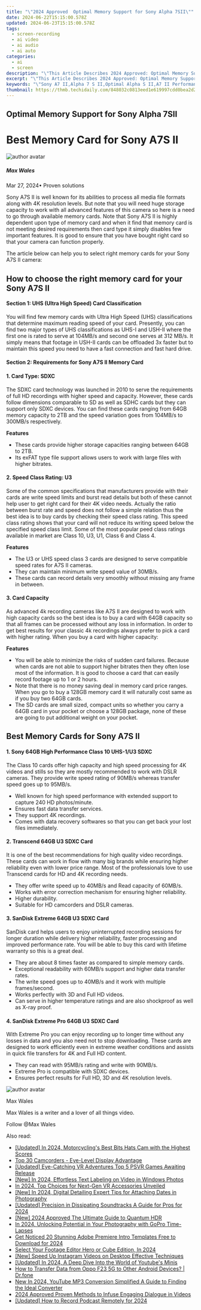 ```yaml
---
title: "\"2024 Approved  Optimal Memory Support for Sony Alpha 7SII\""
date: 2024-06-22T15:15:00.578Z
updated: 2024-06-23T15:15:00.578Z
tags: 
  - screen-recording
  - ai video
  - ai audio
  - ai auto
categories: 
  - ai
  - screen
description: "\"This Article Describes 2024 Approved: Optimal Memory Support for Sony Alpha 7SII\""
excerpt: "\"This Article Describes 2024 Approved: Optimal Memory Support for Sony Alpha 7SII\""
keywords: "\"Sony A7 II,Alpha 7 S II,Optimal Alpha S II,A7 II Performance Boost,Sony A7 II,Alpha S II High-Performance,A7 II Memory Extension\""
thumbnail: https://thmb.techidaily.com/848032c0813eed1e619997cdd0bea2d2fe7603582b1ae72dd2c30508b513eea6.png
---
```


## Optimal Memory Support for Sony Alpha 7SII

# Best Memory Card for Sony A7S II

![author avatar](https://images.wondershare.com/filmora/article-images/max-wales-author.jpg)

##### Max Wales

 Mar 27, 2024• Proven solutions

 Sony A7S II is well known for its abilities to process all media file formats along with 4K resolution levels. But note that you will need huge storage capacity to work with all advanced features of this camera so here is a need to go through available memory cards. Note that Sony A7S II is highly dependent upon type of memory card and when it find that memory card is not meeting desired requirements then card type it simply disables few important features. It is good to ensure that you have bought right card so that your camera can function properly.

 The article below can help you to select right memory cards for your Sony A7S II camera:

## How to choose the right memory card for your Sony A7S II

#### Section 1: UHS (Ultra High Speed) Card Classification

 You will find few memory cards with Ultra High Speed (UHS) classifications that determine maximum reading speed of your card. Presently, you can find two major types of UHS classifications as UHS-I and USH-II where the first one is rated to serve at 104MB/s and second one serves at 312 MB/s. It simply means that footage in USH-II cards can be offloaded 3x faster but to maintain this speed you need to have a fast connection and fast hard drive.

#### Section 2: Requirements for Sony A7S II Memory Card

#### 1. Card Type: SDXC

 The SDXC card technology was launched in 2010 to serve the requirements of full HD recordings with higher speed and capacity. However, these cards follow dimensions comparable to SD as well as SDHC cards but they can support only SDXC devices. You can find these cards ranging from 64GB memory capacity to 2TB and the speed variation goes from 104MB/s to 300MB/s respectively.

**Features**

* These cards provide higher storage capacities ranging between 64GB to 2TB.
* Its exFAT type file support allows users to work with large files with higher bitrates.

#### 2. Speed Class Rating: U3

 Some of the common specifications that manufacturers provide with their cards are write speed limits and burst read details but both of these cannot help user to get right card for their 4K video needs. Actually the ratio between burst rate and speed does not follow a simple relation thus the best idea is to buy cards by checking their speed class rating. This speed class rating shows that your card will not reduce its writing speed below the specified speed class limit. Some of the most popular peed class ratings available in market are Class 10, U3, U1, Class 6 and Class 4.

**Features**

* The U3 or UHS speed class 3 cards are designed to serve compatible speed rates for A7S II cameras.
* They can maintain minimum write speed value of 30MB/s.
* These cards can record details very smoothly without missing any frame in between.

#### 3. Card Capacity

 As advanced 4k recording cameras like A7S II are designed to work with high capacity cards so the best idea is to buy a card with 64GB capacity so that all frames can be processed without any loss in information. In order to get best results for your classic 4k recordings always prefer to pick a card with higher rating. When you buy a card with higher capacity:

**Features**

* You will be able to minimize the risks of sudden card failures. Because when cards are not able to support higher bitrates then they often lose most of the information. It is good to choose a card that can easily record footage up to 1 or 2 hours.
* Note that there is no money saving deal in memory card price ranges. When you go to buy a 128GB memory card it will naturally cost same as if you buy two 64GB cards.
* The SD cards are small sized, compact units so whether you carry a 64GB card in your pocket or choose a 128GB package, none of these are going to put additional weight on your pocket.

## Best Memory Cards for Sony A7S II

#### 1. Sony 64GB High Performance Class 10 UHS-1/U3 SDXC

 The Class 10 cards offer high capacity and high speed processing for 4K videos and stills so they are mostly recommended to work with DSLR cameras. They provide write speed rating of 90MB/s whereas transfer speed goes up to 95MB/s.

* Well known for high speed performance with extended support to capture 240 HD photos/minute.
* Ensures fast data transfer services.
* They support 4K recordings.
* Comes with data recovery softwares so that you can get back your lost files immediately.

#### 2. Transcend 64GB U3 SDXC Card

 It is one of the best recommendations for high quality video recordings. These cards can work in flow with many big brands while ensuring higher reliability even with lower price range. Most of the professionals love to use Transcend cards for HD and 4K recording needs.

* They offer write speed up to 40MB/s and Read capacity of 60MB/s.
* Works with error correction mechanism for ensuring higher reliability.
* Higher durability.
* Suitable for HD camcorders and DSLR cameras.

#### 3. SanDisk Extreme 64GB U3 SDXC Card

 SanDisk card helps users to enjoy uninterrupted recording sessions for longer duration while delivery higher reliability, faster processing and improved performance rate. You will be able to buy this card with lifetime warranty so this is a great deal.

* They are about 8 times faster as compared to simple memory cards.
* Exceptional readability with 60MB/s support and higher data transfer rates.
* The write speed goes up to 40MB/s and it work with multiple frames/second.
* Works perfectly with 3D and Full HD videos.
* Can serve in higher temperature ratings and are also shockproof as well as X-ray proof.

#### 4. SanDisk Extreme Pro 64GB U3 SDXC Card

 With Extreme Pro you can enjoy recording up to longer time without any losses in data and you also need not to stop downloading. These cards are designed to work efficiently even in extreme weather conditions and assists in quick file transfers for 4K and Full HD content.

* They can read with 95MB/s rating and write with 90MB/s.
* Extreme Pro is compatible with SDXC devices.
* Ensures perfect results for Full HD, 3D and 4K resolution levels.

![author avatar](https://images.wondershare.com/filmora/article-images/max-wales-author.jpg)

Max Wales

Max Wales is a writer and a lover of all things video.

Follow @Max Wales


<ins class="adsbygoogle"
     style="display:block"
     data-ad-format="autorelaxed"
     data-ad-client="ca-pub-7571918770474297"
     data-ad-slot="1223367746"></ins>



<ins class="adsbygoogle"
     style="display:block"
     data-ad-client="ca-pub-7571918770474297"
     data-ad-slot="8358498916"
     data-ad-format="auto"
     data-full-width-responsive="true"></ins>


<span class="atpl-alsoreadstyle">Also read:</span>
<div><ul>
<li><a href="https://fox-glue.techidaily.com/updated-in-2024-motorcyclings-best-bits-hats-cam-with-the-highest-scores/"><u>[Updated] In 2024, Motorcycling's Best Bits  Hats Cam with the Highest Scores</u></a></li>
<li><a href="https://fox-glue.techidaily.com/top-30-camcorders-eye-level-display-advantage/"><u>Top 30 Camcorders - Eye-Level Display Advantage</u></a></li>
<li><a href="https://fox-glue.techidaily.com/updated-eye-catching-vr-adventures-top-5-psvr-games-awaiting-release/"><u>[Updated] Eye-Catching VR Adventures  Top 5 PSVR Games Awaiting Release</u></a></li>
<li><a href="https://fox-glue.techidaily.com/new-in-2024-effortless-text-labeling-on-video-in-windows-photos/"><u>[New] In 2024, Effortless Text Labeling on Video in Windows Photos</u></a></li>
<li><a href="https://fox-glue.techidaily.com/in-2024-top-choices-for-next-gen-vr-accessories-unveiled/"><u>In 2024, Top Choices for Next-Gen VR Accessories Unveiled</u></a></li>
<li><a href="https://fox-glue.techidaily.com/new-in-2024-digital-detailing-expert-tips-for-attaching-dates-in-photography/"><u>[New] In 2024, Digital Detailing  Expert Tips for Attaching Dates in Photography</u></a></li>
<li><a href="https://fox-glue.techidaily.com/updated-precision-in-dissipating-soundtracks-a-guide-for-pros-for-2024/"><u>[Updated] Precision in Dissipating Soundtracks  A Guide for Pros for 2024</u></a></li>
<li><a href="https://fox-glue.techidaily.com/new-2024-approved-the-ultimate-guide-to-quantum-hdr/"><u>[New] 2024 Approved  The Ultimate Guide to Quantum HDR</u></a></li>
<li><a href="https://some-guidance.techidaily.com/in-2024-unlocking-potential-in-your-photography-with-gopro-time-lapses/"><u>In 2024, Unlocking Potential in Your Photography with GoPro Time-Lapses</u></a></li>
<li><a href="https://video-creation-software.techidaily.com/get-noticed-20-stunning-adobe-premiere-intro-templates-free-to-download-for-2024/"><u>Get Noticed 20 Stunning Adobe Premiere Intro Templates Free to Download for 2024</u></a></li>
<li><a href="https://extra-skills.techidaily.com/select-your-footage-editor-hero-or-cube-edition-in-2024/"><u>Select Your Footage Editor  Hero or Cube Edition, In 2024</u></a></li>
<li><a href="https://instagram-clips.techidaily.com/new-speed-up-instagram-videos-on-desktop-effective-techniques/"><u>[New] Speed Up Instagram Videos on Desktop  Effective Techniques</u></a></li>
<li><a href="https://facebook-video-footage.techidaily.com/updated-in-2024-a-deep-dive-into-the-world-of-youtubes-minis/"><u>[Updated] In 2024, A Deep Dive Into the World of Youtube's Minis</u></a></li>
<li><a href="https://android-transfer.techidaily.com/how-to-transfer-data-from-oppo-f23-5g-to-other-android-devices-drfone-by-drfone-transfer-from-android-transfer-from-android/"><u>How to Transfer Data from Oppo F23 5G to Other Android Devices? | Dr.fone</u></a></li>
<li><a href="https://video-creation-software.techidaily.com/new-in-2024-youtube-mp3-conversion-simplified-a-guide-to-finding-the-ideal-converter/"><u>New In 2024, YouTube MP3 Conversion Simplified A Guide to Finding the Ideal Converter</u></a></li>
<li><a href="https://extra-guidance.techidaily.com/2024-approved-proven-methods-to-infuse-engaging-dialogue-in-videos/"><u>2024 Approved  Proven Methods to Infuse Engaging Dialogue in Videos</u></a></li>
<li><a href="https://video-capture.techidaily.com/updated-how-to-record-podcast-remotely-for-2024/"><u>[Updated] How to Record Podcast Remotely for 2024</u></a></li>
</ul></div>
